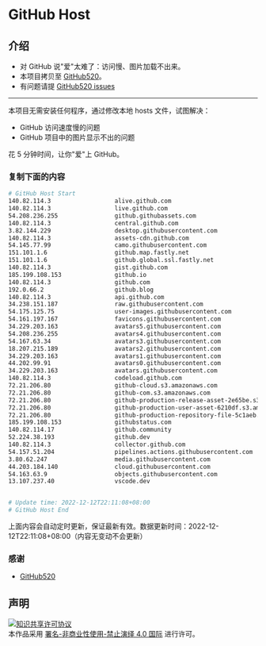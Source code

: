 # GitHub Host
## 介绍
- 对 GitHub 说"爱"太难了：访问慢、图片加载不出来。
- 本项目拷贝至 [GitHub520](https://github.com/521xueweihan/GitHub520)。
- 有问题请提 [GitHub520 issues](https://github.com/521xueweihan/GitHub520/issues/new)

---

本项目无需安装任何程序，通过修改本地 hosts 文件，试图解决：
- GitHub 访问速度慢的问题
- GitHub 项目中的图片显示不出的问题

花 5 分钟时间，让你"爱"上 GitHub。

### 复制下面的内容
```bash
# GitHub Host Start
140.82.114.3                  alive.github.com
140.82.114.3                  live.github.com
54.208.236.255                github.githubassets.com
140.82.114.3                  central.github.com
3.82.144.229                  desktop.githubusercontent.com
140.82.114.3                  assets-cdn.github.com
54.145.77.99                  camo.githubusercontent.com
151.101.1.6                   github.map.fastly.net
151.101.1.6                   github.global.ssl.fastly.net
140.82.114.3                  gist.github.com
185.199.108.153               github.io
140.82.114.3                  github.com
192.0.66.2                    github.blog
140.82.114.3                  api.github.com
34.238.151.187                raw.githubusercontent.com
54.175.125.75                 user-images.githubusercontent.com
54.161.197.167                favicons.githubusercontent.com
34.229.203.163                avatars5.githubusercontent.com
54.208.236.255                avatars4.githubusercontent.com
54.167.63.34                  avatars3.githubusercontent.com
18.207.215.189                avatars2.githubusercontent.com
34.229.203.163                avatars1.githubusercontent.com
44.202.99.91                  avatars0.githubusercontent.com
34.229.203.163                avatars.githubusercontent.com
140.82.114.3                  codeload.github.com
72.21.206.80                  github-cloud.s3.amazonaws.com
72.21.206.80                  github-com.s3.amazonaws.com
72.21.206.80                  github-production-release-asset-2e65be.s3.amazonaws.com
72.21.206.80                  github-production-user-asset-6210df.s3.amazonaws.com
72.21.206.80                  github-production-repository-file-5c1aeb.s3.amazonaws.com
185.199.108.153               githubstatus.com
140.82.114.17                 github.community
52.224.38.193                 github.dev
140.82.114.3                  collector.github.com
54.157.51.204                 pipelines.actions.githubusercontent.com
3.80.62.247                   media.githubusercontent.com
44.203.184.140                cloud.githubusercontent.com
54.163.63.9                   objects.githubusercontent.com
13.107.237.40                 vscode.dev


# Update time: 2022-12-12T22:11:08+08:00
# GitHub Host End

```
上面内容会自动定时更新，保证最新有效。数据更新时间：2022-12-12T22:11:08+08:00（内容无变动不会更新）

### 感谢

- [GitHub520](https://github.com/521xueweihan/GitHub520)

## 声明
<a rel="license" href="https://creativecommons.org/licenses/by-nc-nd/4.0/deed.zh"><img alt="知识共享许可协议" style="border-width: 0" src="https://licensebuttons.net/l/by-nc-nd/4.0/88x31.png"></a><br>本作品采用 <a rel="license" href="https://creativecommons.org/licenses/by-nc-nd/4.0/deed.zh">署名-非商业性使用-禁止演绎 4.0 国际</a> 进行许可。